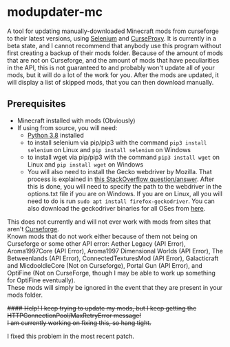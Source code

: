 # modupdater-mc

A tool for updating manually-downloaded Minecraft mods from curseforge to their latest versions, using [Selenium](https://selenium.dev) and [CurseProxy](https://github.com/NikkyAI/CurseProxy). It is currently in a beta state, and I cannot recommend that anybody use this program without first creating a backup of their mods folder. Because of the amount of mods that are not on Curseforge, and the amount of mods that have peculiarities in the API, this is not guaranteed to and probably won't update all of your mods, but it will do a lot of the work for you. After the mods are updated, it will display a list of skipped mods, that you can then download manually.  

## Prerequisites
- Minecraft installed with mods (Obviously)
- If using from source, you will need:
  - [Python 3.8](https://python.org) installed  
  - to install selenium via pip/pip3 with the command ```pip3 install selenium``` on Linux and ```pip install selenium``` on Windows
  - to install wget via pip/pip3 with the command ```pip3 install wget``` on Linux and ```pip install wget``` on Windows
  - You will also need to install the Gecko webdriver by Mozilla. That process is explained in [this StackOverflow question/answer](https://stackoverflow.com/questions/41190989/how-do-i-install-geckodriver). After this is done, you will need to specify the path to the webdriver in the options.txt file if you are on Windows. If you are on Linux, all you will need to do is run ```sudo apt install firefox-geckodriver```. You can also download the geckodriver binaries for all OSes from [here](https://github.com/mozilla/geckodriver/releases).
  
This does not currently and will not ever work with mods from sites that aren't [Curseforge](https://www.curseforge.com/minecraft/mc-mods/).    
Known mods that do not work either because of them not being on Curseforge or some other API error: Aether Legacy (API Error), Aroma1997Core (API Error), Aroma1997 Dimensional Worlds (API Error), The Betweenlands (API Error), ConnectedTexturesMod (API Error), Galacticraft and MicdooldleCore (Not on Curseforge), Portal Gun (API Error), and OptiFine (Not on CurseForge, though I may be able to work up something for OptiFine eventually).  
These mods will simply be ignored in the event that they are present in your mods folder.

~~#### Help! I keep trying to update my mods, but I keep getting the HTTPConnectionPool/MaxRetryError message!  
I am currently working on fixing this, so hang tight.~~  

I fixed this problem in the most recent patch.
